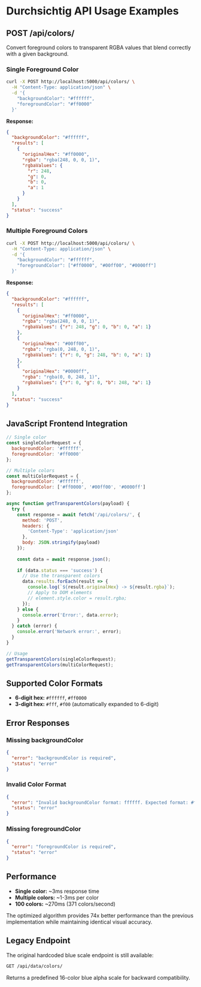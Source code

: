 # Durchsichtig API Usage Examples

## POST /api/colors/

Convert foreground colors to transparent RGBA values that blend correctly with a given background.

### Single Foreground Color

```bash
curl -X POST http://localhost:5000/api/colors/ \
  -H "Content-Type: application/json" \
  -d '{
    "backgroundColor": "#ffffff",
    "foregroundColor": "#ff0000"
  }'
```

**Response:**
```json
{
  "backgroundColor": "#ffffff",
  "results": [
    {
      "originalHex": "#ff0000",
      "rgba": "rgba(248, 0, 0, 1)",
      "rgbaValues": {
        "r": 248,
        "g": 0,
        "b": 0,
        "a": 1
      }
    }
  ],
  "status": "success"
}
```

### Multiple Foreground Colors

```bash
curl -X POST http://localhost:5000/api/colors/ \
  -H "Content-Type: application/json" \
  -d '{
    "backgroundColor": "#ffffff",
    "foregroundColor": ["#ff0000", "#00ff00", "#0000ff"]
  }'
```

**Response:**
```json
{
  "backgroundColor": "#ffffff",
  "results": [
    {
      "originalHex": "#ff0000",
      "rgba": "rgba(248, 0, 0, 1)",
      "rgbaValues": {"r": 248, "g": 0, "b": 0, "a": 1}
    },
    {
      "originalHex": "#00ff00", 
      "rgba": "rgba(0, 248, 0, 1)",
      "rgbaValues": {"r": 0, "g": 248, "b": 0, "a": 1}
    },
    {
      "originalHex": "#0000ff",
      "rgba": "rgba(0, 0, 248, 1)", 
      "rgbaValues": {"r": 0, "g": 0, "b": 248, "a": 1}
    }
  ],
  "status": "success"
}
```

## JavaScript Frontend Integration

```javascript
// Single color
const singleColorRequest = {
  backgroundColor: '#ffffff',
  foregroundColor: '#ff0000'
};

// Multiple colors
const multiColorRequest = {
  backgroundColor: '#ffffff', 
  foregroundColor: ['#ff0000', '#00ff00', '#0000ff']
};

async function getTransparentColors(payload) {
  try {
    const response = await fetch('/api/colors/', {
      method: 'POST',
      headers: {
        'Content-Type': 'application/json'
      },
      body: JSON.stringify(payload)
    });
    
    const data = await response.json();
    
    if (data.status === 'success') {
      // Use the transparent colors
      data.results.forEach(result => {
        console.log(`${result.originalHex} -> ${result.rgba}`);
        // Apply to DOM elements
        // element.style.color = result.rgba;
      });
    } else {
      console.error('Error:', data.error);
    }
  } catch (error) {
    console.error('Network error:', error);
  }
}

// Usage
getTransparentColors(singleColorRequest);
getTransparentColors(multiColorRequest);
```

## Supported Color Formats

- **6-digit hex:** `#ffffff`, `#ff0000`
- **3-digit hex:** `#fff`, `#f00` (automatically expanded to 6-digit)

## Error Responses

### Missing backgroundColor
```json
{
  "error": "backgroundColor is required",
  "status": "error"
}
```

### Invalid Color Format
```json
{
  "error": "Invalid backgroundColor format: ffffff. Expected format: #ffffff or #fff",
  "status": "error"
}
```

### Missing foregroundColor
```json
{
  "error": "foregroundColor is required", 
  "status": "error"
}
```

## Performance

- **Single color:** ~3ms response time
- **Multiple colors:** ~1-3ms per color
- **100 colors:** ~270ms (371 colors/second)

The optimized algorithm provides 74x better performance than the previous implementation while maintaining identical visual accuracy.

## Legacy Endpoint

The original hardcoded blue scale endpoint is still available:

```bash
GET /api/data/colors/
```

Returns a predefined 16-color blue alpha scale for backward compatibility.
